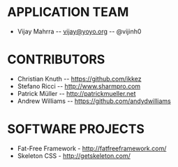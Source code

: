 # APPLICATION TEAM

* Vijay Mahrra -- vijay@yoyo.org -- @vijinh0

# CONTRIBUTORS

* Christian Knuth -- https://github.com/ikkez
* Stefano Ricci -- http://www.sharmpro.com
* Patrick Müller -- http://patrickmueller.net
* Andrew Williams -- https://github.com/andydwilliams
 
# SOFTWARE PROJECTS

* Fat-Free Framework - http://fatfreeframework.com/
* Skeleton CSS - http://getskeleton.com/
